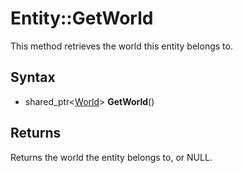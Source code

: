 # Entity::GetWorld #
This method retrieves the world this entity belongs to.

## Syntax ##
- shared_ptr<[World](CPP_GetWorld.md)> **GetWorld**()

## Returns ##
Returns the world the entity belongs to, or NULL.

